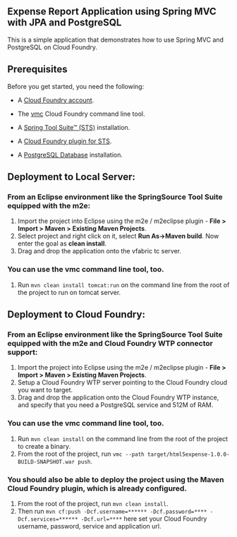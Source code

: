 ## Expense Report Application using Spring MVC with JPA and PostgreSQL
This is a simple application that demonstrates how to use Spring MVC and PostgreSQL on Cloud Foundry.

## Prerequisites
Before you get started, you need the following:

+  A [Cloud Foundry account](http://cloudfoundry.com/signup).

+  The [vmc](/tools/vmc/installing-vmc.html) Cloud Foundry command line tool.

+  A [Spring Tool Suite™ (STS)](http://www.springsource.org/spring-tool-suite-download) installation.

+  A [Cloud Foundry plugin for STS](/tools/STS/configuring-STS.html).

+  A [PostgreSQL Database](http://www.postgresql.org/download/) installation.

## Deployment to Local Server:
### From an Eclipse environment like the SpringSource Tool Suite equipped with the m2e:

1. Import the project into Eclipse using the m2e / m2eclipse plugin - **File > Import > Maven > Existing Maven Projects**. 
2. Select project and right click on it, select **Run As->Maven build**. Now enter the goal as **clean install**.
3. Drag and drop the application onto the vfabric tc server.

### You can use the vmc command line tool, too.
1. Run `mvn clean install tomcat:run` on the command line from the root of the project to run on tomcat server. 

## Deployment to Cloud Foundry:
### From an Eclipse environment like the SpringSource Tool Suite equipped with the m2e and Cloud Foundry WTP connector support:

1. Import the project into Eclipse using the m2e / m2eclipse plugin - **File > Import > Maven > Existing Maven Projects**. 
2. Setup a Cloud Foundry WTP server pointing to the Cloud Foundry cloud you want to target.
3. Drag and drop the application onto the Cloud Foundry WTP instance, and specify that you need a PostgreSQL service and 512M of RAM.

### You can use the vmc command line tool, too.
1. Run `mvn clean install` on the command line from the root of the project to create a binary. 
2. From the root of the project, run `vmc --path target/html5expense-1.0.0-BUILD-SNAPSHOT.war push`.

### You should also be able to deploy the project using the Maven Cloud Foundry plugin, which is already configured.
1. From the root of the project, run `mvn clean install`.
2. Then run `mvn cf:push -Dcf.username=****** -Dcf.password=**** -Dcf.services=****** -Dcf.url=****` here set your Cloud Foundry username, password, service and application url.
